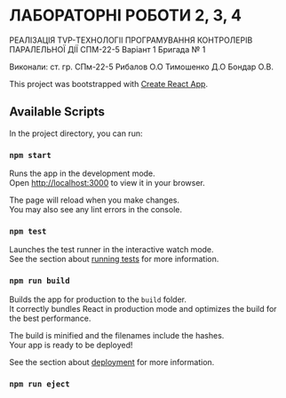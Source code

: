 # ЛАБОРАТОРНІ РОБОТИ 2, 3, 4
РЕАЛІЗАЦІЯ TVP-ТЕХНОЛОГІІ ПРОГРАМУВАННЯ КОНТРОЛЕРІВ
ПАРАЛЕЛЬНОЇ ДІЇ
СПМ-22-5
Варіант 1
Бригада № 1

Виконали:
ст. гр. СПм-22-5
Рибалов О.О
Тимошенко Д.О
Бондар О.В. 



This project was bootstrapped with [Create React App](https://github.com/facebook/create-react-app).

## Available Scripts

In the project directory, you can run:

### `npm start`

Runs the app in the development mode.\
Open [http://localhost:3000](http://localhost:3000) to view it in your browser.

The page will reload when you make changes.\
You may also see any lint errors in the console.

### `npm test`

Launches the test runner in the interactive watch mode.\
See the section about [running tests](https://facebook.github.io/create-react-app/docs/running-tests) for more information.

### `npm run build`

Builds the app for production to the `build` folder.\
It correctly bundles React in production mode and optimizes the build for the best performance.

The build is minified and the filenames include the hashes.\
Your app is ready to be deployed!

See the section about [deployment](https://facebook.github.io/create-react-app/docs/deployment) for more information.

### `npm run eject`

